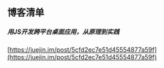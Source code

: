 ##  博客清单  

#####  用JS开发跨平台桌面应用，从原理到实践  
[https://juejin.im/post/5cfd2ec7e51d45554877a59f](https://juejin.im/post/5cfd2ec7e51d45554877a59f)  

